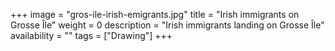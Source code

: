 +++
image = "gros-ile-irish-emigrants.jpg"
title = "Irish immigrants on Grosse Île"
weight = 0
description = "Irish immigrants landing on Grosse Île"
availability = ""
tags = ["Drawing"]
+++
